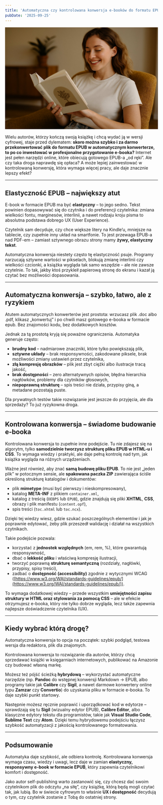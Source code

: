 ```yaml
---
title: 'Automatyczna czy kontrolowana konwersja e-booków do formatu EPUB?'
pubDate: '2025-09-25'
---
```


![_publication-project](./_assets/publication-project.jpg)


Wielu autorów, którzy kończą swoją książkę i chcą wydać ją w wersji cyfrowej, staje przed dylematem: **skoro można szybko i za darmo przekonwertować plik do formatu EPUB w automatycznym konwerterze, to po co inwestować w profesjonalne przygotowanie e-booka?** Internet jest pełen narzędzi online, które obiecują gotowego EPUB-a „od ręki”. Ale czy taka droga naprawdę się opłaca? A może lepiej zainwestować w kontrolowaną konwersję, która wymaga więcej pracy, ale daje znacznie lepszy efekt?  

---

## Elastyczność EPUB – największy atut  

E-book w formacie EPUB ma być **elastyczny** – to jego sedno. Tekst powinien dopasowywać się do czytnika i do preferencji czytelnika: zmiana wielkości fontu, marginesów, interlinii, a nawet rodzaju kroju pisma to absolutna podstawa dobrego UX (User Experience).  

Czytelnik sam decyduje, czy chce większe litery na Kindle’u, mniejsze na tablecie, czy zupełnie inny układ na smartfonie. To jest przewaga EPUB-a nad PDF-em – zamiast sztywnego obrazu strony mamy **żywy, elastyczny tekst**.  

Automatyczna konwersja niestety często tę elastyczność psuje. Programy narzucają sztywne wartości w pikselach, blokują zmianę interlinii czy wielkości czcionki, a książka wygląda tak samo wszędzie – ale nie zawsze czytelnie. To tak, jakby ktoś przykleił papierową stronę do ekranu i kazał ją czytać bez możliwości dopasowania.  

---

## Automatyczna konwersja – szybko, łatwo, ale z ryzykiem  

Atutem automatycznych konwerterów jest prostota: wrzucasz plik .doc albo .pdf, klikasz „konwertuj” i po chwili masz gotowego e-booka w formacie epub. Bez znajomości kodu, bez dodatkowych kosztów.  

Jednak za tą prostotą kryją się poważne ograniczenia. Automatyka generuje często:  
- **brudny kod** – nadmiarowe znaczniki, które tylko powiększają plik,  
- **sztywne układy** – brak responsywności, zakodowane piksele, brak możliwości zmiany ustawień przez czytelnika,  
- **złą kompresję obrazków** – plik jest zbyt ciężki albo ilustracje tracą jakość,  
- **brak dostępności** – zero alternatywnych opisów, błędna hierarchia nagłówków, problemy dla czytników głosowych,  
- **niepoprawną strukturę** – spis treści nie działa, przypisy giną, a metadane pozostają puste.  

Dla prywatnych testów takie rozwiązanie jest jeszcze do przyjęcia, ale dla sprzedaży? To już ryzykowna droga.  

---

## Kontrolowana konwersja – świadome budowanie e-booka  

Kontrolowana konwersja to zupełnie inne podejście. Tu nie zdajesz się na algorytm, tylko **samodzielnie tworzysz strukturę pliku EPUB w HTML-u i CSS**. To wymaga wiedzy i praktyki, ale daje pełną kontrolę nad tym, jak książka wygląda na różnych urządzeniach.  

Ważne jest również, aby znać **samą budowę pliku EPUB**. To nie jest „jeden plik” w potocznym sensie, ale **spakowana paczka ZIP** zawierająca ściśle określoną strukturę katalogów i dokumentów:  
- plik **mimetype** (musi być pierwszy i nieskompresowany),  
- katalog **META-INF** z plikiem `container.xml`,  
- katalog z treścią (`OEBPS` lub `EPUB`), gdzie znajdują się pliki **XHTML**, **CSS**, obrazy i plik manifestu (`content.opf`),  
- spis treści (`toc.xhtml` lub `toc.ncx`).  

Dzięki tej wiedzy wiesz, gdzie szukać poszczególnych elementów i jak je poprawnie edytować, żeby plik przeszedł walidację i działał na wszystkich czytnikach.  

Takie podejście pozwala:  
- korzystać z **jednostek względnych** (em, rem, %), które gwarantują responsywność,  
- dbać o **lekkość pliku** i właściwą kompresję ilustracji,  
- tworzyć poprawną **strukturę semantyczną** (rozdziały, nagłówki, przypisy, spisy treści),  
- zadbać o **dostępność (accessibility)** zgodnie z wytycznymi WCAG ([https://www.w3.org/WAI/standards-guidelines/epub/](https://www.w3.org/WAI/standards-guidelines/epub/)).  

To wymaga dodatkowej wiedzy – przede wszystkim **umiejętności zapisu struktury w HTML oraz stylowania za pomocą CSS** – ale w efekcie otrzymujesz e-booka, który nie tylko dobrze wygląda, lecz także zapewnia najlepsze doświadczenie czytelnika (UX).  

---

## Kiedy wybrać którą drogę?  

Automatyczna konwersja to opcja na początek: szybki podgląd, testowa wersja dla redaktora, plik dla znajomych.  

Kontrolowana konwersja to rozwiązanie dla autorów, którzy chcą sprzedawać książki w księgarniach internetowych, publikować na Amazonie czy budować własną markę.  

Możesz też pójść ścieżką **hybrydową** – wykorzystać automatyczne narzędzie (np. **Pandoc** do wstępnej konwersji Markdown → EPUB, albo programy takie jak **Calibre** czy **Sigil**, a nawet darmowe konwertery online typu **Zamzar** czy **Convertio**) do uzyskania pliku w formacie e-booka. To daje szybki punkt startowy.  

Następnie możesz ręcznie poprawić i uporządkować kod w edytorze – sprawdzają się tu **Sigil** (wizualny edytor EPUB), **Calibre Editor**, albo klasyczne edytory tekstu dla programistów, takie jak **Visual Studio Code**, **Sublime Text** czy **Atom**. Dzięki temu hybrydowemu podejściu łączysz szybkość automatyzacji z jakością kontrolowanego formatowania.  

---

## Podsumowanie  

Automatyka daje szybkość, ale odbiera kontrolę. Kontrolowana konwersja wymaga czasu, wiedzy i uwagi, lecz daje w zamian **elastyczny, responsywny e-book w formacie EPUB**, który zapewnia czytelnikowi komfort i dostępność.  

Jako autor self-publishing warto zastanowić się, czy chcesz dać swoim czytelnikom plik do odczytu „na siłę”, czy książkę, którą będą mogli czytać tak, jak lubią. Bo w świecie cyfrowym to właśnie **UX i dostępność** decydują o tym, czy czytelnik zostanie z Tobą do ostatniej strony.  
